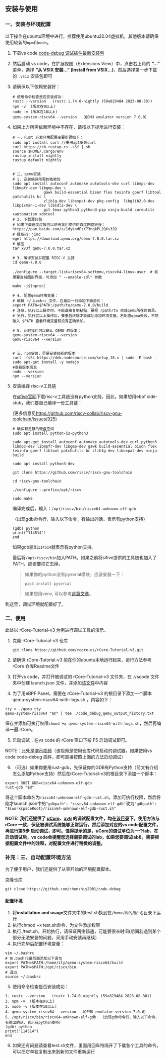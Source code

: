 ## 安装与使用

### 一、安装与环境配置

以下操作在ubuntu环境中进行，推荐使用ubuntu20.04虚拟机，其他版本请确保使用较新的`npm`和`node`。

1. 下载vs code [code-debug 调试插件最新安装包](https://github.com/chenzhiy2001/code-debug/releases)

2. 然后启动 vs code，在扩展视图（Extensions View）中，点击右上角的 **“...”** 菜单，选择 **“从 VSIX 安装...” (Install from VSIX...)**，然后选择第一步下载的 `.vsix` 安装包即可

3. 请确保以下依赖安装好：

	```shell
	# 使用命令检查是否安装成功：
	rustc --version   (rustc 1.74.0-nightly (59a829484 2023-08-30))
	npm -v  (版本在9以上)
	node -v (版本在18以上)
	qemu-system-riscv64 --version  （QEMU emulator version 7.0.0）
	```

4. 如果上方所需依赖环境中不存在，请按以下提示进行安装：

	```shell
	# 一、Rust 开发环境配置主要步骤如下：
	sudo apt install curl //要用apt安装curl
	curl https://sh.rustup.rs -sSf | sh
	source $HOME/.cargo/env
	rustup install nightly
	rustup default nightly
	
	
	# 二、qemu安装
	# 1. 安装编译所需的依赖包
	sudo apt install autoconf automake autotools-dev curl libmpc-dev libmpfr-dev libgmp-dev \
	              gawk build-essential bison flex texinfo gperf libtool patchutils bc \
	              zlib1g-dev libexpat-dev pkg-config  libglib2.0-dev libpixman-1-dev libsdl2-dev \
	              git tmux python3 python3-pip ninja-build coreutils xautomation xdotool
	# 2. 下载源码包
	# 如果下载速度过慢可以使用我们提供的百度网盘链接：https://pan.baidu.com/s/1dykndFzY73nqkPL2QXs32Q
	# 提取码：jimc
	wget https://download.qemu.org/qemu-7.0.0.tar.xz
	# 解压
	tar xvJf qemu-7.0.0.tar.xz
	
	# 3. 编译安装并配置 RISC-V 支持
	cd qemu-7.0.0
	
	./configure --target-list=riscv64-softmmu,riscv64-linux-user  # 如果要支持图形界面，可添加 " --enable-sdl" 参数
	
	make -j$(nproc)
	
	# 4. 配置qemu环境变量：
	# 编辑 ~/.bashrc 文件，在最后一行添加下面语句：
	export PATH=$PATH:/path/to/qemu-7.0.0/build
	# 注意，执行以上操作时，不能直接复制粘贴，要把 /path/to 改成qemu所在的目录。
	# 另外，执行完以上操作后，要重启终端才能成功添加环境变量。若配置qemu失败，不妨输入 $PATH 查看环境变量有没有正确添加。
	
	# 5. 此时我们可以确认 QEMU 的版本：
	qemu-system-riscv64 --version
	qemu-riscv64 --version
	
	
	# 三、npm安装，尽量安装较新的版本
	curl -fsSL https://deb.nodesource.com/setup_18.x | sudo -E bash -
	sudo apt-get install -y nodejs
	#查看版本信息
	node --version
	npm --version
	```

5. 安装编译 risc-v工具链 

	在[sifive官网](https://www.sifive.com/software)下载risc-v工具链没有python支持。因此，如果想用ebpf side-stub，我们要自己编译一份工具链：

	(更多信息见<https://github.com/riscv-collab/riscv-gnu-toolchain/issues/925>)

	```shell
	# 确保有足够的硬盘空间
	sudo apt install python-is-python3
	
	sudo apt-get install autoconf automake autotools-dev curl python3 libmpc-dev libmpfr-dev libgmp-dev gawk build-essential bison flex texinfo gperf libtool patchutils bc zlib1g-dev libexpat-dev ninja-build
	
	sudo apt install python3-dev
	
	git clone https://github.com/riscv/riscv-gnu-toolchain
	
	cd riscv-gnu-toolchain
	
	./configure --prefix=/opt/riscv
	
	sudo make
	```

	编译完成后，输入：`/opt/riscv/bin/riscv64-unknown-elf-gdb`

	（出现gdb命令行，输入以下命令，有输出的话，表示有python支持）

	```shell
	(gdb) python
	print("114514")
	end 
	```

	如果gdb输出`114514`就表示有python支持。

	最后将`/opt/riscv/bin`加入PATH。如果之前将sifive提供的工具链也加入了PATH，应该要把它去掉。

	> 如果你的python没有pyserial模块，应该安装一下：
	>
	> `pip3 install pyserial`
	>
	> 如果想用venv, 可以参考[这篇文章](https://interrupt.memfault.com/blog/using-pypi-packages-with-gdb)。

到这里，调试环境就配置好了。



### 二、使用

此处以 rCore-Tutorial-v3 为例进行调试工具的演示。

1. 克隆 rCore-Tutorial-v3 仓库

	```shell
	git clone https://github.com/rcore-os/rCore-Tutorial-v3.git
	```

2. 请确保 rCore-Tutorial-v3 能在你的ubuntu本地运行起来，运行方法参考 rCore 仓库Readme文件
3. 打开vs code，并打开被调试的 rCore-Tutorial-v3 文件夹，在 .vscode 文件夹中创建 launch.json 文件，并添加[该文件](https://github.com/chenzhiy2001/code-debug/blob/c102c48714221e5a38d28a54289080fff7ca0892/installation%20and%20usage/ebpf_launch.json)中内容
4. 为了用eBPF Panel，需要在 rCore-Tutorial-v3 的根目录下添加一个脚本 qemu-system-riscv64-with-logs.sh ，内容如下：

```shell
tty > ./qemu_tty
qemu-system-riscv64 "$@" | tee ./code_debug_qemu_output_history.txt
```

保存并添加可执行权限`chmod +x qemu-system-riscv64-with-logs.sh`，然后再编译一遍 rCore。

5. 启动调试：在vs code 的 rCore 窗口下按 F5 启动调试即可。

 NOTE：此处是[演示视频](https://gitlab.eduxiji.net/T202410011992734/project2210132-235708/-/blob/master/installation%20and%20usage/%E6%BC%94%E7%A4%BA%E8%A7%86%E9%A2%91.mp4)（该视频是使用仓库代码启动的调试器，如果使用vs code code-debug 插件，即可直接按照上面的方法启动调试）


6. （可选）如果你要用rust-gdb，先保证你的GDB有Python支持（前文有介绍怎么添加Python支持）然后在rCore-Tutorial-v3的根目录下添加一个脚本：

```shell
export RUST_GDB=riscv64-unknown-elf-gdb
rust-gdb "$@"
```

将这个脚本命名为`riscv64-unknown-elf-gdb-rust.sh`，添加可执行权限，然后将刚才launch.json中的`"gdbpath": "riscv64-unknown-elf-gdb"`改为`"gdbpath": "${workspaceRoot}/riscv64-unknown-elf-gdb-rust.sh"`

**NOTE: 我们还提供了 [uCore](https://github.com/kiukotsu/ucore)、[xv6](https://github.com/michaelengel/xv6-vf2) 的调试配置文件，均在[该目录](https://github.com/chenzhiy2001/code-debug/tree/master/installation%20and%20usage)下，使用方法与 rCore 一致，保证被调试系统能够正常运行，然后添加对应的vs code配置文件，再进行第5步 启动调试，即可。值得提示的是，uCore的调试单位为一个lab，在启动调试后，vs code会提醒您选择需要调试的lab，如果您要调试lab8，需要根据配置文件中的注释，对配置文件进行稍微的调整。**

### 补充：三、自动配置环境方法
为了便于用户，我们还提供了从零开始的环境配置脚本。

克隆仓库
```plain
git clone https://github.com/chenzhiy2001/code-debug
```

#### 配置环境

1. 将**installation and usage**文件夹中的test.sh换到在`/home/你的用户名`目录下运行
2. 执行chmod +x test.sh命令，为文件添加权限
3. 执行./test.sh，开始执行，请保证网络畅通，可能要很长时间(期间若遇到某个部分无法安装的问题，采用手动安装再继续）
4. 执行完毕后配置环境变量：
```plain
vim ~/.bashrc
# 在.bashrc最后面添加以下语句
export PATH=$PATH:/home/zly/qemu-system-riscv64/build
export PATH=$PATH:/opt/riscv/bin
# 退出
source ~/.bashrc
```
5. 使用命令检查是否安装成功：
```plain
1. rustc --version   (rustc 1.74.0-nightly (59a829484 2023-08-30))
2. npm -v  (版本在9以上)
3. node -v (版本在18以上)
4. qemu-system-riscv64 --version  （QEMU emulator version 7.0.0）
5. /opt/riscv/bin/riscv64-unknown-elf-gdb  （出现gdb命令行，输入以下命令，有输出的话，表示有python支持）
(gdb) python
print("114514")
end 
```

6. 如果还有问题请查看test.sh文件，里面用回车符隔开了下载各个工具的命令，可以把它单独复制出来到新的文件重新运行

   
